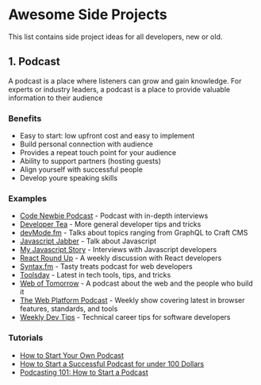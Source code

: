 # Awesome Side Projects

This list contains side project ideas for all developers, new or old.

## 1. Podcast
A podcast is a place where listeners can grow and gain knowledge. For experts or industry leaders, a podcast is a place to provide valuable information to their audience
### Benefits
- Easy to start: low upfront cost and easy to implement
- Build personal connection with audience
- Provides a repeat touch point for your audience
- Ability to support partners (hosting guests)
- Align yourself with successful people
- Develop youre speaking skills

### Examples
- [Code Newbie Podcast](http://www.codenewbie.org/podcast) - Podcast with in-depth interviews
- [Developer Tea](http://www.developertea.com/) - More general developer tips and tricks
- [devMode.fm](https://devmode.fm/) - Talks about topics ranging from GraphQL to Craft CMS
- [Javascript Jabber](http://javascriptjabber.com/) - Talk about Javascript
- [My Javascript Story](http://devchat.tv/my-js-story) - Interviews with Javascript developers
- [React Round Up](https://devchat.tv/react-round-up) - A weekly discussion with React developers
- [Syntax.fm](https://syntax.fm/) - Tasty treats podcast for web developers
- [Toolsday](https://spec.fm/podcasts/toolsday) - Latest in tech tools, tips, and tricks
- [Web of Tomorrow](https://www.orbit.fm/weboftomorrow) - A podcast about the web and the people who build it
- [The Web Platform Podcast](https://thewebplatformpodcast.com/) - Weekly show covering latest in browser features, standards, and tools
- [Weekly Dev Tips](http://www.weeklydevtips.com/) - Technical career tips for software developers

### Tutorials
- [How to Start Your Own Podcast](https://lifehacker.com/how-to-start-your-own-podcast-1709798447)
- [How to Start a Successful Podcast for under 100 Dollars](https://www.shopify.com/blog/34911301-how-to-start-a-podcast-the-ultimate-step-by-step-podcasting-guide)
- [Podcasting 101: How to Start a Podcast](http://thepodcastersstudio.com/tps101-podcasting-101-how-to-start-a-podcast/)